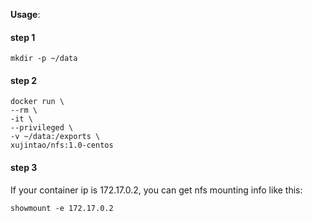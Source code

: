 **Usage**:
#### step 1
```
mkdir -p ~/data
```

#### step 2
```
docker run \
--rm \
-it \
--privileged \
-v ~/data:/exports \
xujintao/nfs:1.0-centos
```

#### step 3
If your container ip is 172.17.0.2, you can get nfs mounting info like this:
```
showmount -e 172.17.0.2
```
